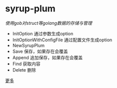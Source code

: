 # syrup-plum
_使用gob对struct等golang数据的存储与管理_

- InitOption 通过参数生成option
- InitOptionWithConfigFile 通过配置文件生成option
- NewSyrupPlum
- Save 保存，如果存在会覆盖
- Append 追加保存，如果存在会覆盖
- Find 获取内容
- Delete 删除

[更多](https://github.com/lvxin0315/syrup-plum/tree/master/example "更多")